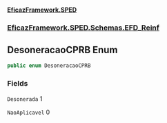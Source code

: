#### [EficazFramework.SPED](EficazFrameworkSPED.md 'EficazFramework SPED')
### [EficazFramework.SPED.Schemas.EFD_Reinf](EficazFramework.SPED.Schemas.EFD_Reinf.md 'EficazFramework.SPED.Schemas.EFD_Reinf')

## DesoneracaoCPRB Enum

```csharp
public enum DesoneracaoCPRB
```
### Fields

<a name='EficazFramework.SPED.Schemas.EFD_Reinf.DesoneracaoCPRB.Desonerada'></a>

`Desonerada` 1

<a name='EficazFramework.SPED.Schemas.EFD_Reinf.DesoneracaoCPRB.NaoAplicavel'></a>

`NaoAplicavel` 0